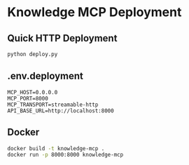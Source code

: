 # Knowledge MCP Deployment

## Quick HTTP Deployment

```bash
python deploy.py
```

## .env.deployment

```env
MCP_HOST=0.0.0.0
MCP_PORT=8000
MCP_TRANSPORT=streamable-http
API_BASE_URL=http://localhost:8000
```

## Docker

```bash
docker build -t knowledge-mcp .
docker run -p 8000:8000 knowledge-mcp
```



